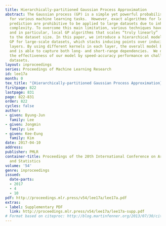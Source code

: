 ```yaml
---
title: Hierarchically-partitioned Gaussian Process Approximation
abstract: The Gaussian process (GP) is a simple yet powerful probabilistic framework
  for various machine learning tasks.  However, exact algorithms for learning and
  prediction are prohibitive to be applied to large datasets due to inherent computational
  complexity. To overcome this main limitation, various techniques have been proposed,
  and in particular, local GP algorithms that scales “truly linearly”  with respect
  to the dataset size. In this paper, we introduce a hierarchical model based on local
  GP for large-scale datasets, which stacks inducing points over inducing points in
  layers. By using different kernels in each layer, the overall model becomes multi-scale
  and is able to capture both long- and short-range dependencies.  We demonstrate
  the effectiveness of our model by speed-accuracy performance on challenging real-world
  datasets.
layout: inproceedings
series: Proceedings of Machine Learning Research
id: lee17a
month: 0
tex_title: "{Hierarchically-partitioned Gaussian Process Approximation}"
firstpage: 822
lastpage: 831
page: 822-831
order: 822
cycles: false
author:
- given: Byung-Jun
  family: Lee
- given: Jongmin
  family: Lee
- given: Kee-Eung
  family: Kim
date: 2017-04-10
address: 
publisher: PMLR
container-title: Proceedings of the 20th International Conference on Artificial Intelligence
  and Statistics
volume: '54'
genre: inproceedings
issued:
  date-parts:
  - 2017
  - 4
  - 10
pdf: http://proceedings.mlr.press/v54/lee17a/lee17a.pdf
extras:
- label: Supplementary PDF
  link: http://proceedings.mlr.press/v54/lee17a/lee17a-supp.pdf
# Format based on citeproc: http://blog.martinfenner.org/2013/07/30/citeproc-yaml-for-bibliographies/
---
```

